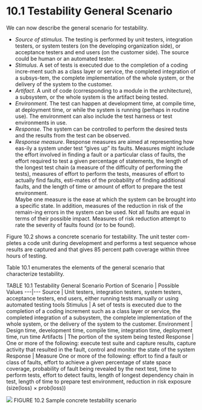 10.1 Testability General Scenario
===

We can now describe the general scenario for testability.
* _Source of stimulus_. The testing is performed by unit testers, integration testers, or system testers (on the developing organization side), or acceptance testers and end users (on the customer side). The source could be human or an automated tester.
* _Stimulus_. A set of tests is executed due to the completion of a coding incre-ment such as a class layer or service, the completed integration of a subsys-tem, the complete implementation of the whole system, or the delivery of the system to the customer.
* _Artifact_. A unit of code (corresponding to a module in the architecture), a subsystem, or the whole system is the artifact being tested.
* _Environment_. The test can happen at development time, at compile time, at deployment time, or while the system is running (perhaps in routine use). The environment can also include the test harness or test environments in use.
* _Response_. The system can be controlled to perform the desired tests and the results from the test can be observed.
* _Response measure_. Response measures are aimed at representing how eas-ily a system under test “gives up” its faults. Measures might include the effort involved in finding a fault or a particular class of faults, the effort required to test a given percentage of statements, the length of the longest test chain (a measure of the difficulty of performing the tests), measures of effort to perform the tests, measures of effort to actually find faults, esti-mates of the probability of finding additional faults, and the length of time or amount of effort to prepare the test environment.  
Maybe one measure is the ease at which the system can be brought into a specific state. In addition, measures of the reduction in risk of the remain-ing errors in the system can be used. Not all faults are equal in terms of their possible impact. Measures of risk reduction attempt to rate the severity of faults found (or to be found).

Figure 10.2 shows a concrete scenario for testability. The unit tester com-pletes a code unit during development and performs a test sequence whose results are captured and that gives 85 percent path coverage within three hours of testing.

Table 10.1 enumerates the elements of the general scenario that characterize testability.

TABLE 10.1 Testability General Scenario
Portion of Scenario | Possible Values
---|---
Source | Unit testers, integration testers, system testers, acceptance testers, end users, either running tests manually or using automated testing tools
Stimulus | A set of tests is executed due to the completion of a coding increment such as a class layer or service, the completed integration of a subsystem, the complete implementation of the whole system, or the delivery of the system to the customer.
Environment | Design time, development time, compile time, integration time, deployment time, run time
Artifacts | The portion of the system being tested
Response | One or more of the following: execute test suite and capture results, capture activity that resulted in the fault, control and monitor the state of the system
Response | Measure One or more of the following: effort to find a fault or class of faults, effort to achieve a given percentage of state space coverage, probability of fault being revealed by the next test, time to perform tests, effort to detect faults, length of longest dependency chain in test, length of time to prepare test environment, reduction in risk exposure (size(loss) × prob(loss))

![](fig.10.2)
FIGURE 10.2 Sample concrete testability scenario
